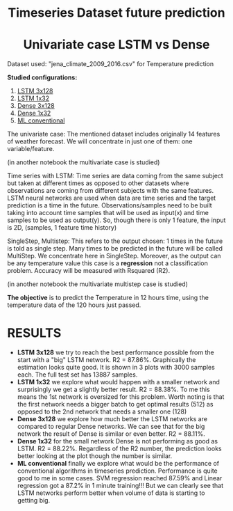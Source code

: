 # <center>Timeseries Dataset future prediction</center>
# <center>Univariate case LSTM vs Dense</center>

Dataset used: "jena_climate_2009_2016.csv" for Temperature prediction

<a name="id8"></a>
**Studied configurations:**

1. [LSTM 3x128](#id1)
2. [LSTM 1x32](#id2)
3. [Dense 3x128](#id3)
4. [Dense 1x32](#id4)
5. [ML conventional](#id5)


The univariate case:
The mentioned dataset includes originally 14 features of weather forecast. We will concentrate in just one of them: one variable/feature.

(in another notebook the multivariate case is studied)


Time series with LSTM:
Time series are data coming from the same subject but taken at different times as opposed to other datasets where observations are coming from different subjects with the same features.
LSTM neural networks are used when data are time series and the target prediction is a time in the future.
Observations/samples need to be built taking into account time samples that will be used as input(x)  and time samples to be used as output(y). So, though there is only 1 feature, the input is 2D, (samples, 1 feature time history)


SingleStep, Multistep: 
This refers to the output chosen: 1 times in the future is told as single step.  Many times to be predicted in the future will be called MultiStep. We concentrate here in SingleStep. Moreover, as the output can be any temperature value this case is a **regression** not a classification problem. Accuracy will be measured with Rsquared (R2).

(in another notebook the multivariate multistep case is studied)


**The objective** is to predict the Temperature in 12 hours time, using the temperature data of the 120 hours just passed.


# RESULTS
- **LSTM 3x128** we try to reach the best performance possible from the start with a "big" LSTM network. R2 = 87.86%.
    Graphically the  estimation looks quite good. It is shown in 3 plots with 3000 samples each. The full test set has 13887 samples.
- **LSTM 1x32** we explore what would happen with a smaller network and surprisingly we get a slightly better result. R2 = 88.38%.
    To me this means the 1st network is oversized for this problem.
    Worth noting is that the first network needs a bigger batch to get optimal results (512) as opposed to the 2nd network that needs a smaller one (128)
- **Dense 3x128** we explore how much better the LSTM networks are compared to regular Dense networks. We can see that for the big network the result of Dense is similar or even better. R2 = 88.11%.
- **Dense 1x32** for the small network Dense is not performing as good as LSTM. R2 = 88.22%. Regardless of the R2 number, the prediction looks better looking at the plot though the number is similar.
- **ML conventional** finally we explore what would be the performance of conventional algorithms in timeseries prediction. 
    Performance is quite good to me in some cases. SVM regression reached 87.59% and Linear regression got a 87.2% in 1 minute training!!! 
    But we can clearly see that LSTM networks perform better when volume of data is starting to getting big.
